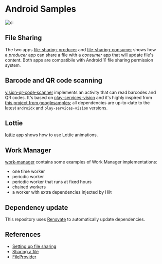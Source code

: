 # Android Samples

![ci](https://github.com/TechIsFun/android-samples/actions/workflows/build.yaml/badge.svg)

## File Sharing
The two apps [file-sharing-producer](https://github.com/TechIsFun/android-samples/tree/main/file-sharing-producer) and [file-sharing-consumer](https://github.com/TechIsFun/android-samples/tree/main/file-sharing-consumer) shows how a _producer_ app can share a file with a _consumer_ app that will update file's content.
Both apps are compatibile with Android 11 file sharing permission system.

## Barcode and QR code scanning
[vision-qr-code-scanner](https://github.com/TechIsFun/android-samples/tree/main/vision-qr-code-scanner) implements an activity that can read barcodes and QR codes. It's based on [play-services-vision](https://mvnrepository.com/artifact/com.google.android.gms/play-services-vision?repo=google) and it's highly inspired from [this project from googlesamples](https://github.com/googlesamples/android-vision); all dependencies are up-to-date to the latest `androidx` and `play-services-vision` versions.

## Lottie
[lottie](https://github.com/TechIsFun/android-samples/tree/main/lottie) app shows how to use Lottie animations.

## Work Manager
[work-manager](https://github.com/TechIsFun/android-samples/tree/main/work-manager) contains some examples of Work Manager implementations:
- one time worker
- periodic worker
- periodic worker that runs at fixed hours
- chained workers
- a worker with extra dependencies injected by Hilt

## Dependency update
This repository uses [Renovate](https://github.com/renovatebot/renovate) to automatically update dependencies.

## References
- [Setting up file sharing](https://developer.android.com/training/secure-file-sharing/setup-sharing)
- [Sharing a file](https://developer.android.com/training/secure-file-sharing/share-file)
- [FileProvider](https://developer.android.com/reference/androidx/core/content/FileProvider)
